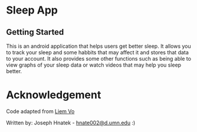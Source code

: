 # Sleep App

## Getting Started

This is an android application that helps users get better sleep. It allows you to track your sleep and some habbits that may affect it and stores that data to your account. It also provides some other functions such as being able to view graphs of your sleep data or watch videos that may help you sleep better.

# Acknowledgement

Code adapted from [Liem Vo](https://medium.com/codechai/the-mvp-architecture-pattern-in-flutter-with-simple-demo-65ab3282c54b)

Written by: Joseph Hnatek - hnate002@d.umn.edu :)
